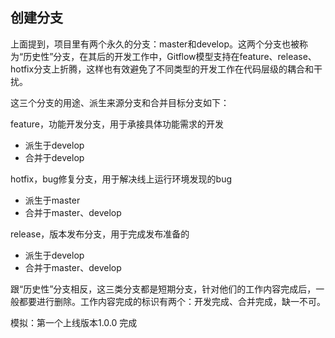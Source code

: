 ## 创建分支

上面提到，项目里有两个永久的分支：master和develop。这两个分支也被称为“历史性”分支，在其后的开发工作中，Gitflow模型支持在feature、release、hotfix分支上折腾，这样也有效避免了不同类型的开发工作在代码层级的耦合和干扰。

这三个分支的用途、派生来源分支和合并目标分支如下：

feature，功能开发分支，用于承接具体功能需求的开发

- 派生于develop
- 合并于develop

hotfix，bug修复分支，用于解决线上运行环境发现的bug

- 派生于master
- 合并于master、develop

release，版本发布分支，用于完成发布准备的

- 派生于develop
- 合并于master、develop

跟“历史性”分支相反，这三类分支都是短期分支，针对他们的工作内容完成后，一般都要进行删除。工作内容完成的标识有两个：开发完成、合并完成，缺一不可。

模拟：第一个上线版本1.0.0 完成
